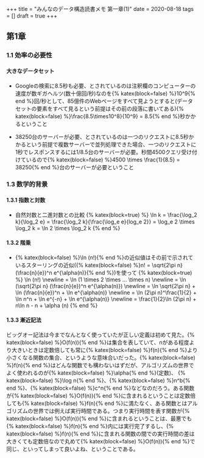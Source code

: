 +++
title = "みんなのデータ構造読書メモ 第一章(1)"
date = 2020-08-18
tags = []
draft = true
+++

## 第1章

### 1.1 効率の必要性
#### 大きなデータセット
* Googleの検索に8.5秒も必要、とされているのは注釈欄のコンピューターの速度が数ギガヘルツ(数十億回/秒)なのを{% katex(block=false) %}10^9{% end %}回/秒として、85億件のWebページをすべて見ようとすると(データセットの要素をすべて見るという前提はその前の段落に書いてある){% katex(block=false) %}\frac{8.5\times10^8}{10^9} = 8.5{% end %}秒かかるということ

<!-- more -->

* 38250台のサーバーが必要、とされているのは一つのリクエストに8.5秒かかるという前提で複数サーバーで並列処理できた場合、一つのリクエストに1秒でレスポンスするには1/8.5台のサーバーが必要。秒間4500クエリ受け付けているので{% katex(block=false) %}4500 \times \frac{1}{8.5} = 38250{% end %}台のサーバーが必要ということ


### 1.3 数学的背景
#### 1.3.1 指数と対数
* 自然対数と二進対数との比較
{% katex(block=true) %}
\ln k = \frac{\log_2 k}{\log_2 e} = \frac{\log_2 k}{\frac{\log_e e}{log_e 2}} = \log_e 2 \times \log_2 k = \ln 2 \times \log_2 k
{% end %}
#### 1.3.2 階乗
* {% katex(block=false) %}\ln (n!){% end %}の近似値はその前で示されているスターリングの近似({% katex(block=false) %}n! = \sqrt{2\pi n} (\frac{n}{e})^n e^{\alpha(n)}{% end %})を使って
{% katex(block=true) %}
\ln (n!) \newline
= \ln (1 \times 2 \times ... \times n) \newline
= \ln (\sqrt{2\pi n} (\frac{n}{e})^n e^{\alpha(n)}) \newline
= \ln \sqrt{2\pi n} + \ln (\frac{n}{e})^n + \ln e^{\alpha(n)} \newline
= \ln (2\pi n)^\frac{1}{2} + \ln n^n + \ln e^{-n} + \ln e^{\alpha(n)} \newline
= \frac{1}{2}\ln (2\pi n) + n\ln n - n + \alpha (n)
{% end %}

#### 1.3.3 漸近記法
ビッグオー記法は今までなんとなく使っていたが正しい定義は初めて見た。{% katex(block=false) %}O(f(n)){% end %}は集合を表していて、nがある程度より大きいときは定数倍しても常に{% katex(block=false) %}f(n){% end %}より小さくなる関数の集合、というような意味合いだった。{% katex(block=false) %}f(n){% end %}はどんな関数でも構わないはずだが、アルゴリズムの世界でよく使われるのが{% katex(block=false) %}\alpha{% end %}(定数)、 {% katex(block=false) %}\log n{% end %}、{% katex(block=false) %}n^b{% end %}、{% katex(block=false) %}c^n{% end %}などなのだろう。ある関数が{% katex(block=false) %}O(f(n)){% end %}に含まれるということは定数倍しても{% katex(block=false) %}f(n){% end %}に満たなく、ある関数とはアルゴリズムの世界では例えば実行時間である。つまり実行時間を表す関数が{% katex(block=false) %}O(f(n)){% end %}に含まれるということは、最悪でも{% katex(block=false) %}f(n){% end %}内には実行完了するし、{% katex(block=false) %}f(n){% end %}に含まれる関数の間での実行時間の差は大きくても定数倍なので丸めて{% katex(block=false) %}O(f(n)){% end %}で同じ、といってしまって良いよね、ということである。
